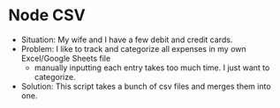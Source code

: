 # Node CSV

- Situation: My wife and I have a few debit and credit cards.
- Problem: I like to track and categorize all expenses in my own Excel/Google Sheets file
  - manually inputting each entry takes too much time. I just want to categorize.
- Solution: This script takes a bunch of csv files and merges them into one.

